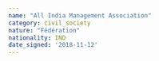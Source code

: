 ```yaml
---
name: "All India Management Association"
category: civil_society
nature: "Fédération"
nationality: IND
date_signed: '2018-11-12'
---
```

    